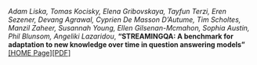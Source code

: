 *Adam Liska, Tomas Kocisky, Elena Gribovskaya, Tayfun Terzi, Eren Sezener, Devang Agrawal, Cyprien De Masson D’Autume, Tim Scholtes, Manzil Zaheer, Susannah Young, Ellen Gilsenan-Mcmahon, Sophia Austin, Phil Blunsom, Angeliki Lazaridou*, **“STREAMINGQA: A benchmark for adaptation to new knowledge over time in question answering models”** [[HOME Page]](https://icml.cc/virtual/2022/poster/17993)[[PDF]](https://proceedings.mlr.press/v162/liska22a/liska22a.pdf)

